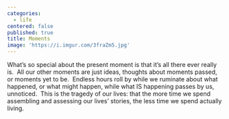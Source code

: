 ```yaml
---
categories:
  - life
centered: false
published: true
title: Moments
image: 'https://i.imgur.com/3fraZm5.jpg'
---
```

What’s so special 
about the present moment
is that it’s all there ever really is.
​
All our other moments
are just ideas,
thoughts about moments passed,
or moments yet to be.
​
Endless hours roll by
while we ruminate
about what happened,
or what might happen,
while what IS happening
passes by us, 
unnoticed.
​
This is the tragedy of our lives:
that the more time we spend
assembling and assessing
our lives’ stories,
the less time we spend 
actually living.
